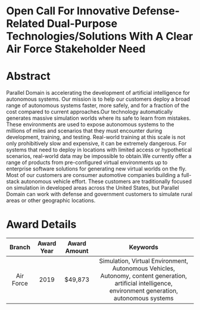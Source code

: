 
Open Call For Innovative Defense-Related Dual-Purpose Technologies/Solutions With A Clear Air Force Stakeholder Need
====================================================================================================================

# Abstract


Parallel Domain is accelerating the development of artificial intelligence for autonomous systems. Our mission is to help our customers deploy a broad range of autonomous systems faster, more safely, and for a fraction of the cost compared to current approaches.Our technology automatically generates massive simulation worlds where its safe to learn from mistakes. These environments are used to expose autonomous systems to the millions of miles and scenarios that they must encounter during development, training, and testing. Real-world training at this scale is not only prohibitively slow and expensive, it can be extremely dangerous. For systems that need to deploy in locations with limited access or hypothetical scenarios, real-world data may be impossible to obtain.We currently offer a range of products from pre-configured virtual environments up to enterprise software solutions for generating new virtual worlds on the fly. Most of our customers are consumer automotive companies building a full-stack autonomous vehicle effort. These customers are traditionally focused on simulation in developed areas across the United States, but Parallel Domain can work with defense and government customers to simulate rural areas or other geographic locations.  

# Award Details

|Branch|Award Year|Award Amount|Keywords|
| :---: | :---: | :---: | :---: |
|Air Force|2019|$49,873|Simulation, Virtual Environment, Autonomous Vehicles, Autonomy, content generation, artificial intelligence, environment generation, autonomous systems|
